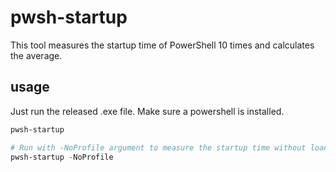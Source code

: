 # pwsh-startup
This tool measures the startup time of PowerShell 10 times and calculates the average.

## usage
Just run the released .exe file. Make sure a powershell is installed.

```PowerShell
pwsh-startup

# Run with -NoProfile argument to measure the startup time without loading profile.
pwsh-startup -NoProfile
```
